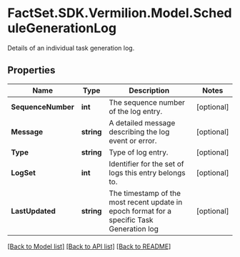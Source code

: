 # FactSet.SDK.Vermilion.Model.ScheduleGenerationLog
Details of an individual task generation log.

## Properties

Name | Type | Description | Notes
------------ | ------------- | ------------- | -------------
**SequenceNumber** | **int** | The sequence number of the log entry. | [optional] 
**Message** | **string** | A detailed message describing the log event or error. | [optional] 
**Type** | **string** | Type of log entry. | [optional] 
**LogSet** | **int** | Identifier for the set of logs this entry belongs to. | [optional] 
**LastUpdated** | **string** | The timestamp of the most recent update in epoch format for a specific Task Generation log | [optional] 

[[Back to Model list]](../README.md#documentation-for-models) [[Back to API list]](../README.md#documentation-for-api-endpoints) [[Back to README]](../README.md)

